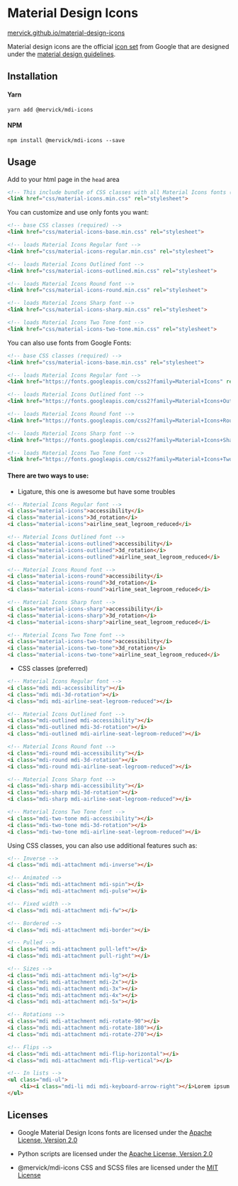 # Material Design Icons
[mervick.github.io/material-design-icons](http://mervick.github.io/material-design-icons/)

Material design icons are the official [icon set](http://www.google.com/design/spec/style/icons.html#icons-system-icons)
from Google that are designed under the [material design guidelines](http://www.google.com/design/spec).

## Installation

#### Yarn
```shell
yarn add @mervick/mdi-icons
```

#### NPM
```shell
npm install @mervick/mdi-icons --save
```

## Usage

Add to your html page in the `head` area
```html
<!-- This include bundle of CSS classes with all Material Icons fonts (5 fonts) -->
<link href="css/material-icons.min.css" rel="stylesheet">
```

You can customize and use only fonts you want:
```html
<!-- base CSS classes (required) -->
<link href="css/material-icons-base.min.css" rel="stylesheet">

<!-- loads Material Icons Regular font -->
<link href="css/material-icons-regular.min.css" rel="stylesheet">

<!-- loads Material Icons Outlined font -->
<link href="css/material-icons-outlined.min.css" rel="stylesheet">

<!-- loads Material Icons Round font -->
<link href="css/material-icons-round.min.css" rel="stylesheet">

<!-- loads Material Icons Sharp font -->
<link href="css/material-icons-sharp.min.css" rel="stylesheet">

<!-- loads Material Icons Two Tone font -->
<link href="css/material-icons-two-tone.min.css" rel="stylesheet">
```

You can also use fonts from Google Fonts:
```html
<!-- base CSS classes (required) -->
<link href="css/material-icons-base.min.css" rel="stylesheet">

<!-- loads Material Icons Regular font -->
<link href="https://fonts.googleapis.com/css2?family=Material+Icons" rel="stylesheet">

<!-- loads Material Icons Outlined font -->
<link href="https://fonts.googleapis.com/css2?family=Material+Icons+Outlined" rel="stylesheet">

<!-- loads Material Icons Round font -->
<link href="https://fonts.googleapis.com/css2?family=Material+Icons+Round" rel="stylesheet">

<!-- loads Material Icons Sharp font -->
<link href="https://fonts.googleapis.com/css2?family=Material+Icons+Sharp" rel="stylesheet">

<!-- loads Material Icons Two Tone font -->
<link href="https://fonts.googleapis.com/css2?family=Material+Icons+Two+Tone" rel="stylesheet">
```

#### There are two ways to use:

- Ligature, this one is awesome but have some troubles
```html
<!-- Material Icons Regular font -->
<i class="material-icons">accessibility</i>
<i class="material-icons">3d_rotation</i>
<i class="material-icons">airline_seat_legroom_reduced</i>

<!-- Material Icons Outlined font -->
<i class="material-icons-outlined">accessibility</i>
<i class="material-icons-outlined">3d_rotation</i>
<i class="material-icons-outlined">airline_seat_legroom_reduced</i>

<!-- Material Icons Round font -->
<i class="material-icons-round">accessibility</i>
<i class="material-icons-round">3d_rotation</i>
<i class="material-icons-round">airline_seat_legroom_reduced</i>

<!-- Material Icons Sharp font -->
<i class="material-icons-sharp">accessibility</i>
<i class="material-icons-sharp">3d_rotation</i>
<i class="material-icons-sharp">airline_seat_legroom_reduced</i>

<!-- Material Icons Two Tone font -->
<i class="material-icons-two-tone">accessibility</i>
<i class="material-icons-two-tone">3d_rotation</i>
<i class="material-icons-two-tone">airline_seat_legroom_reduced</i>
```

- CSS classes (preferred)
```html
<!-- Material Icons Regular font -->
<i class="mdi mdi-accessibility"></i>
<i class="mdi mdi-3d-rotation"></i>
<i class="mdi mdi-airline-seat-legroom-reduced"></i>

<!-- Material Icons Outlined font -->
<i class="mdi-outlined mdi-accessibility"></i>
<i class="mdi-outlined mdi-3d-rotation"></i>
<i class="mdi-outlined mdi-airline-seat-legroom-reduced"></i>

<!-- Material Icons Round font -->
<i class="mdi-round mdi-accessibility"></i>
<i class="mdi-round mdi-3d-rotation"></i>
<i class="mdi-round mdi-airline-seat-legroom-reduced"></i>

<!-- Material Icons Sharp font -->
<i class="mdi-sharp mdi-accessibility"></i>
<i class="mdi-sharp mdi-3d-rotation"></i>
<i class="mdi-sharp mdi-airline-seat-legroom-reduced"></i>

<!-- Material Icons Two Tone font -->
<i class="mdi-two-tone mdi-accessibility"></i>
<i class="mdi-two-tone mdi-3d-rotation"></i>
<i class="mdi-two-tone mdi-airline-seat-legroom-reduced"></i>
```

Using CSS classes, you can also use additional features such as:
```html
<!-- Inverse -->
<i class="mdi mdi-attachment mdi-inverse"></i>

<!-- Animated -->
<i class="mdi mdi-attachment mdi-spin"></i>
<i class="mdi mdi-attachment mdi-pulse"></i>

<!-- Fixed width -->
<i class="mdi mdi-attachment mdi-fw"></i>

<!-- Bordered -->
<i class="mdi mdi-attachment mdi-border"></i>

<!-- Pulled -->
<i class="mdi mdi-attachment pull-left"></i>
<i class="mdi mdi-attachment pull-right"></i>

<!-- Sizes -->
<i class="mdi mdi-attachment mdi-lg"></i>
<i class="mdi mdi-attachment mdi-2x"></i>
<i class="mdi mdi-attachment mdi-3x"></i>
<i class="mdi mdi-attachment mdi-4x"></i>
<i class="mdi mdi-attachment mdi-5x"></i>

<!-- Rotations -->
<i class="mdi mdi-attachment mdi-rotate-90"></i>
<i class="mdi mdi-attachment mdi-rotate-180"></i>
<i class="mdi mdi-attachment mdi-rotate-270"></i>

<!-- Flips -->
<i class="mdi mdi-attachment mdi-flip-horizontal"></i>
<i class="mdi mdi-attachment mdi-flip-vertical"></i>

<!-- In lists -->
<ul class="mdi-ul">
    <li><i class="mdi-li mdi mdi-keyboard-arrow-right"></i>Lorem ipsum dolor ...</li>
</ul>
```

## Licenses

- Google Material Design Icons fonts are licensed under the [Apache License, Version 2.0](https://www.apache.org/licenses/LICENSE-2.0.html)

- Python scripts are licensed under the [Apache License, Version 2.0](https://www.apache.org/licenses/LICENSE-2.0.html)

- @mervick/mdi-icons CSS and SCSS files are licensed under the [MIT License](http://opensource.org/licenses/mit-license.html)

